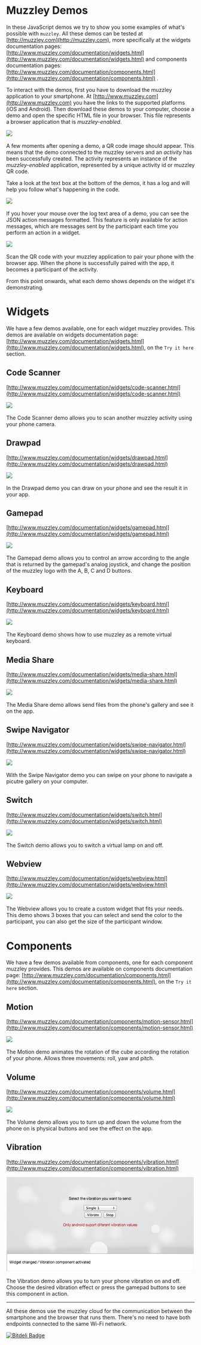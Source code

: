 # Muzzley Demos

In these JavaScript demos we try to show you some examples of what's possible with `muzzley`. All these demos can be tested at [http://muzzley.com](http://muzzley.com), more specifically at the widgets documentation pages: [http://www.muzzley.com/documentation/widgets.html](http://www.muzzley.com/documentation/widgets.html) and components documentation pages: [http://www.muzzley.com/documentation/components.html](http://www.muzzley.com/documentation/components.html) .

To interact with the demos, first you have to download the muzzley application to your smartphone. At [http://www.muzzley.com](http://www.muzzley.com) you have the links to the supported platforms (iOS and Android). Then download these demos to your computer, choose a demo and open the specific HTML file in your browser. This file represents a browser application that is _muzzley-enabled_.

![](https://github.com/muzzley/muzzley-demos/blob/master/assets/screen1.png?raw=true)

A few moments after opening a demo, a QR code image should appear. This means that the demo connected to the muzzley servers and an _activity_ has been successfully created. The activity represents an instance of the _muzzley-enabled_ application, represented by a unique activity id or muzzley QR code.

Take a look at the text box at the bottom of the demos, it has a log and will help you follow what's happening in the code.

![](https://github.com/muzzley/muzzley-demos/blob/master/assets/log.png?raw=true)

If you hover your mouse over the log text area of a demo, you can see the JSON action messages formatted. This feature is only available for action messages, which are messages sent by the participant each time you perform an action in a widget.

![](https://github.com/muzzley/muzzley-demos/blob/master/assets/onMouseOver.png?raw=true)

Scan the QR code with your muzzley application to pair your phone with the browser app. When the phone is successfully paired with the app, it becomes a participant of the activity.

From this point onwards, what each demo shows depends on the widget it's demonstrating.

# Widgets #

We have a few demos available, one for each widget muzzley provides. 
This demos are available on widgets documentation page:  [http://www.muzzley.com/documentation/widgets.html](http://www.muzzley.com/documentation/widgets.html), on the `Try it here` section.

## Code Scanner

[http://www.muzzley.com/documentation/widgets/code-scanner.html](http://www.muzzley.com/documentation/widgets/code-scanner.html)

![](https://github.com/muzzley/muzzley-demos/blob/master/assets/code-scanner.png?raw=true)

The Code Scanner demo allows you to scan another muzzley activity using your phone camera.

## Drawpad

[http://www.muzzley.com/documentation/widgets/drawpad.html](http://www.muzzley.com/documentation/widgets/drawpad.html)

![](https://github.com/muzzley/muzzley-demos/blob/master/assets/drawpad.png?raw=true)

In the Drawpad demo you can draw on your phone and see the result it in your app.

## Gamepad

[http://www.muzzley.com/documentation/widgets/gamepad.html](http://www.muzzley.com/documentation/widgets/gamepad.html)

![](https://github.com/muzzley/muzzley-demos/blob/master/assets/gamepad.png?raw=true)

The Gamepad demo allows you to control an arrow according to the angle that is returned by the gamepad's analog joystick, and change the position of the muzzley logo with the A, B, C and D buttons.

## Keyboard

[http://www.muzzley.com/documentation/widgets/keyboard.html](http://www.muzzley.com/documentation/widgets/keyboard.html)

![](https://github.com/muzzley/muzzley-demos/blob/master/assets/keyboard.png?raw=true)

The Keyboard demo shows how to use muzzley as a remote virtual keyboard.

## Media Share

[http://www.muzzley.com/documentation/widgets/media-share.html](http://www.muzzley.com/documentation/widgets/media-share.html)

![](https://github.com/muzzley/muzzley-demos/blob/master/assets/assets-picker.png?raw=true)

The Media Share demo allows send files from the phone's gallery and see it on the app.

## Swipe Navigator

[http://www.muzzley.com/documentation/widgets/swipe-navigator.html](http://www.muzzley.com/documentation/widgets/swipe-navigator.html)

![](https://github.com/muzzley/muzzley-demos/blob/master/assets/swipe.png?raw=true)

With the Swipe Navigator demo you can swipe on your phone to navigate a picutre gallery on your computer.

## Switch

[http://www.muzzley.com/documentation/widgets/switch.html](http://www.muzzley.com/documentation/widgets/switch.html)

![](https://github.com/muzzley/muzzley-demos/blob/master/assets/switch.png?raw=true)

The Switch demo allows you to switch a virtual lamp on and off.

## Webview

[http://www.muzzley.com/documentation/widgets/webview.html](http://www.muzzley.com/documentation/widgets/webview.html)

![](https://github.com/muzzley/muzzley-demos/blob/master/assets/webview.png?raw=true)

The Webview allows you to create a custom widget that fits your needs. This demo shows 3 boxes that you can select and send the color to the participant, you can also get the size of the participant window.


# Components #

We have a few demos available from components, one for each component muzzley provides.
This demos are available on components documentation page:  [http://www.muzzley.com/documentation/components.html](http://www.muzzley.com/documentation/components.html), on the `Try it here` section.

## Motion

[http://www.muzzley.com/documentation/components/motion-sensor.html](http://www.muzzley.com/documentation/components/motion-sensor.html)

![](https://github.com/muzzley/muzzley-demos/blob/master/assets/motion.png?raw=true)

The Motion demo animates the rotation of the cube according the rotation of your phone. Allows three movements: roll, yaw and pitch.

## Volume

[http://www.muzzley.com/documentation/components/volume.html](http://www.muzzley.com/documentation/components/volume.html)

![](https://github.com/muzzley/muzzley-demos/blob/master/assets/volume.png?raw=true)

The Volume demo allows you to turn up and down the volume from the phone on is physical buttons
and see the effect on the app.

## Vibration

[http://www.muzzley.com/documentation/components/vibration.html](http://www.muzzley.com/documentation/components/vibration.html)

![](https://github.com/muzzley/muzzley-demos/blob/master/assets/vibration.png?raw=true)

The Vibration demo allows you to turn your phone vibration on and off. Choose the desired vibration effect or press the gamepad buttons to see this component in action.

----

All these demos use the muzzley cloud for the communication between the smartphone and the browser that runs them. There's no need to have both endpoints connected to the same Wi-Fi network.

[![Bitdeli Badge](https://d2weczhvl823v0.cloudfront.net/muzzley/muzzley-demos/trend.png)](https://bitdeli.com/free "Bitdeli Badge")


